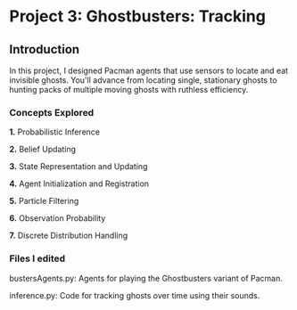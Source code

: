 # Project 3: Ghostbusters: Tracking

## Introduction

In this project, I designed Pacman agents that use sensors to locate and eat invisible ghosts. You'll advance from locating single, stationary ghosts to hunting packs of multiple moving ghosts with ruthless efficiency.

### Concepts Explored

**1.** Probabilistic Inference

**2.** Belief Updating

**3.** State Representation and Updating

**4.** Agent Initialization and Registration

**5.** Particle Filtering

**6.** Observation Probability

**7.** Discrete Distribution Handling

### Files I edited

bustersAgents.py:	Agents for playing the Ghostbusters variant of Pacman.

inference.py:	Code for tracking ghosts over time using their sounds.







